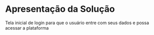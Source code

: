 # Apresentação da Solução
Tela inicial de login para que o usuário entre com seus dados e possa acessar a plataforma
